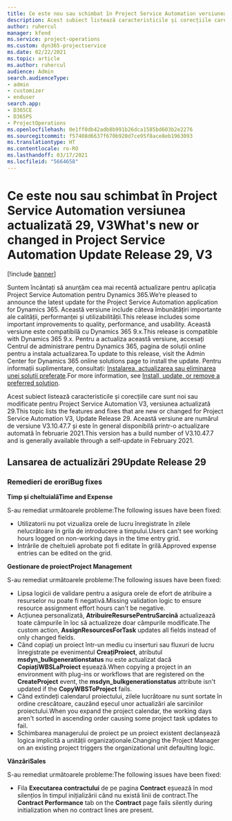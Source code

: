 ```yaml
---
title: Ce este nou sau schimbat în Project Service Automation versiunea actualizată 29, V3
description: Acest subiect listează caracteristicile și corecțiile care sunt disponibile în Project Service Automation V3, versiunea actualizată 29, V3.
author: ruhercul
manager: kfend
ms.service: project-operations
ms.custom: dyn365-projectservice
ms.date: 02/22/2021
ms.topic: article
ms.author: ruhercul
audience: Admin
search.audienceType:
- admin
- customizer
- enduser
search.app:
- D365CE
- D365PS
- ProjectOperations
ms.openlocfilehash: 0e1ff0db42adb8b991b26dca1585bd603b2e2276
ms.sourcegitcommit: f57408d6637f670b920d7ce95f8ace8eb1963093
ms.translationtype: HT
ms.contentlocale: ro-RO
ms.lasthandoff: 03/17/2021
ms.locfileid: "5664658"
---
```

# <a name="whats-new-or-changed-in-project-service-automation-update-release-29-v3"></a><span data-ttu-id="30c81-103">Ce este nou sau schimbat în Project Service Automation versiunea actualizată 29, V3</span><span class="sxs-lookup"><span data-stu-id="30c81-103">What's new or changed in Project Service Automation Update Release 29, V3</span></span>

[!include [banner](../includes/psa-now-project-operations.md)]

<span data-ttu-id="30c81-104">Suntem încântați să anunțăm cea mai recentă actualizare pentru aplicația Project Service Automation pentru Dynamics 365.</span><span class="sxs-lookup"><span data-stu-id="30c81-104">We’re pleased to announce the latest update for the Project Service Automation application for Dynamics 365.</span></span> <span data-ttu-id="30c81-105">Această versiune include câteva îmbunătățiri importante ale calității, performanței și utilizabilității.</span><span class="sxs-lookup"><span data-stu-id="30c81-105">This release includes some important improvements to quality, performance, and usability.</span></span> <span data-ttu-id="30c81-106">Această versiune este compatibilă cu Dynamics 365 9.x.</span><span class="sxs-lookup"><span data-stu-id="30c81-106">This release is compatible with Dynamics 365 9.x.</span></span> <span data-ttu-id="30c81-107">Pentru a actualiza această versiune, accesați Centrul de administrare pentru Dynamics 365, pagina de soluții online pentru a instala actualizarea.</span><span class="sxs-lookup"><span data-stu-id="30c81-107">To update to this release, visit the Admin Center for Dynamics 365 online solutions page to install the update.</span></span> <span data-ttu-id="30c81-108">Pentru informații suplimentare, consultați: [Instalarea, actualizarea sau eliminarea unei soluții preferate](https://docs.microsoft.com/power-platform/admin/install-remove-preferred-solution).</span><span class="sxs-lookup"><span data-stu-id="30c81-108">For more information, see [Install, update, or remove a preferred solution](https://docs.microsoft.com/power-platform/admin/install-remove-preferred-solution).</span></span>

<span data-ttu-id="30c81-109">Acest subiect listează caracteristicile și corecțiile care sunt noi sau modificate pentru Project Service Automation V3, versiunea actualizată 29.</span><span class="sxs-lookup"><span data-stu-id="30c81-109">This topic lists the features and fixes that are new or changed for Project Service Automation V3, Update Release 29.</span></span> <span data-ttu-id="30c81-110">Această versiune are numărul de versiune V3.10.47.7 și este în general disponibilă printr-o actualizare automată în februarie 2021.</span><span class="sxs-lookup"><span data-stu-id="30c81-110">This version has a build number of V3.10.47.7 and is generally available through a self-update in February 2021.</span></span>

## <a name="update-release-29"></a><span data-ttu-id="30c81-111">Lansarea de actualizări 29</span><span class="sxs-lookup"><span data-stu-id="30c81-111">Update Release 29</span></span>

### <a name="bug-fixes"></a><span data-ttu-id="30c81-112">Remedieri de erori</span><span class="sxs-lookup"><span data-stu-id="30c81-112">Bug fixes</span></span>

<span data-ttu-id="30c81-113">**Timp și cheltuială**</span><span class="sxs-lookup"><span data-stu-id="30c81-113">**Time and Expense**</span></span>

<span data-ttu-id="30c81-114">S-au remediat următoarele probleme:</span><span class="sxs-lookup"><span data-stu-id="30c81-114">The following issues have been fixed:</span></span>

- <span data-ttu-id="30c81-115">Utilizatorii nu pot vizualiza orele de lucru înregistrate în zilele nelucrătoare în grila de introducere a timpului.</span><span class="sxs-lookup"><span data-stu-id="30c81-115">Users can't see working hours logged on non-working days in the time entry grid.</span></span>
- <span data-ttu-id="30c81-116">Intrările de cheltuieli aprobate pot fi editate în grilă.</span><span class="sxs-lookup"><span data-stu-id="30c81-116">Approved expense entries can be edited on the grid.</span></span>

<span data-ttu-id="30c81-117">**Gestionare de proiect**</span><span class="sxs-lookup"><span data-stu-id="30c81-117">**Project Management**</span></span>

<span data-ttu-id="30c81-118">S-au remediat următoarele probleme:</span><span class="sxs-lookup"><span data-stu-id="30c81-118">The following issues have been fixed:</span></span>

- <span data-ttu-id="30c81-119">Lipsa logicii de validare pentru a asigura orele de efort de atribuire a resurselor nu poate fi negativă.</span><span class="sxs-lookup"><span data-stu-id="30c81-119">Missing validation logic to ensure resource assignment effort hours can't be negative.</span></span>
- <span data-ttu-id="30c81-120">Acțiunea personalizată, **AtribuireResursePentruSarcină** actualizează toate câmpurile în loc să actualizeze doar câmpurile modificate.</span><span class="sxs-lookup"><span data-stu-id="30c81-120">The custom action, **AssignResourcesForTask** updates all fields instead of only changed fields.</span></span>
- <span data-ttu-id="30c81-121">Când copiați un proiect într-un mediu cu inserturi sau fluxuri de lucru înregistrate pe evenimentul **CreațiProiect**, atributul **msdyn_bulkgenerationstatus** nu este actualizat dacă **CopiațiWBSLaProiect** eșuează.</span><span class="sxs-lookup"><span data-stu-id="30c81-121">When copying a project in an environment with plug-ins or workflows that are registered on the **CreateProject** event, the **msdyn_bulkgenerationstatus** attribute isn't updated if the **CopyWBSToProject** fails.</span></span>
- <span data-ttu-id="30c81-122">Când extindeți calendarul proiectului, zilele lucrătoare nu sunt sortate în ordine crescătoare, cauzând eșecul unor actualizări ale sarcinilor proiectului.</span><span class="sxs-lookup"><span data-stu-id="30c81-122">When you expand the project calendar, the working days aren't sorted in ascending order causing some project task updates to fail.</span></span>
- <span data-ttu-id="30c81-123">Schimbarea managerului de proiect pe un proiect existent declanșează logica implicită a unității organizaționale.</span><span class="sxs-lookup"><span data-stu-id="30c81-123">Changing the Project Manager on an existing project triggers the organizational unit defaulting logic.</span></span>

<span data-ttu-id="30c81-124">**Vânzări**</span><span class="sxs-lookup"><span data-stu-id="30c81-124">**Sales**</span></span>

<span data-ttu-id="30c81-125">S-au remediat următoarele probleme:</span><span class="sxs-lookup"><span data-stu-id="30c81-125">The following issues have been fixed:</span></span>

- <span data-ttu-id="30c81-126">Fila **Executarea contractului** de pe pagina **Contract** eșuează în mod silențios în timpul inițializării când nu există linii de contract.</span><span class="sxs-lookup"><span data-stu-id="30c81-126">The **Contract Performance** tab on the **Contract** page fails silently during initialization when no contract lines are present.</span></span>
